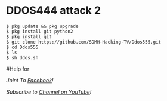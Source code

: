 # DDOS444 attack 2
```
$ pkg update && pkg upgrade 
$ pkg install git python2 
$ pkg install git 
$ git clone https://github.com/SDMH-Hacking-TV/Ddos555.git
$ cd Ddos555
$ ls 
$ sh ddos.sh
```
#Help for

*Joint To [ Facebook](https://web.facebook.com/groups/termux.help.bd)!*

*Subscribe to [ Channel on YouTube](https://www.youtube.com/channel/UCWMSK5cTU1dNBt8LKcZdsCw)!*
